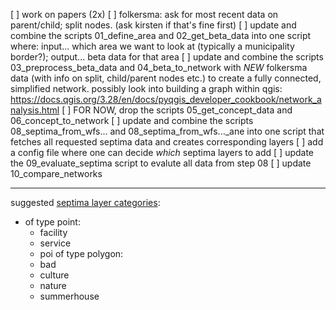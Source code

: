 [ ] work on papers (2x)
[ ] folkersma: ask for most recent data on parent/child; split nodes. (ask kirsten if that's fine first)
[ ] update and combine the scripts 01_define_area and 02_get_beta_data into one script where: input... which area we want to look at (typically a municipality border?); output... beta data for that area
[ ] update and combine the scripts 03_preprocess_beta_data and 04_beta_to_network with *NEW* folkersma data (with info on split, child/parent nodes etc.) to create a fully connected, simplified network. possibly look into building a graph within qgis: https://docs.qgis.org/3.28/en/docs/pyqgis_developer_cookbook/network_analysis.html
[ ] FOR NOW, drop the scripts 05_get_concept_data and 06_concept_to_network 
[ ] update and combine the scripts 08_septima_from_wfs... and 08_septima_from_wfs..._ane into one script that fetches all requested septima data and creates corresponding layers
[ ] add a config file where one can decide *which* septima layers to add
[ ] update the 09_evaluate_septima script to evalute all data from step 08
[ ] update 10_compare_networks 

***
 suggested [septima layer categories](https://docs.google.com/spreadsheets/d/19oPiRxOglcvQkEgUipIW7I29kDV0PbKkuJzRGNrAy38/edit?usp=sharing):
* of type point:
    - facility
    - service
    - poi
of type polygon:
    - bad
    - culture
    - nature
    - summerhouse